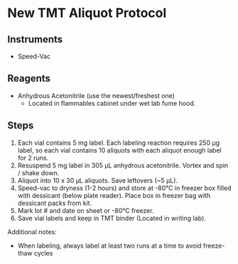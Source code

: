 # New TMT Aliquot Protocol

## Instruments

* Speed-Vac

## Reagents

* Anhydrous Acetonitrile (use the newest/freshest one)
    * Located in flammables cabinet under wet lab fume hood.

## Steps

1. Each vial contains 5 mg label. Each labeling reaction requires 250 μg label,
   so each vial contains 10 aliquots with each aliquot enough label for 2 runs.
2. Resuspend 5 mg label in 305 μL anhydrous acetonitrile. Vortex and spin /
   shake down.
3. Aliquot into 10 x 30 μL aliquots. Save leftovers (~5 μL).
4. Speed-vac to dryness (1-2 hours) and store at -80°C in freezer box filled
   with dessicant (below plate reader). Place box in freezer bag with dessicant
   packs from kit.
5. Mark lot # and date on sheet or -80°C freezer.
6. Save vial labels and keep in TMT binder (Located in writing lab).

Additional notes:
- When labeling, always label at least two runs at a time to avoid freeze-thaw cycles
